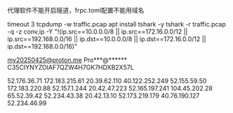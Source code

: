 代理软件不能开启隧道，frpc.toml配置不能用域名

timeout 3 tcpdump -w traffic.pcap
apt install tshark -y
tshark -r traffic.pcap -q -z conv,ip -Y "!(ip.src==10.0.0.0/8 || ip.src==172.16.0.0/12 || ip.src==192.168.0.0/16 || ip.dst==10.0.0.0/8 || ip.dst==172.16.0.0/12 || ip.dst==192.168.0.0/16)"

my20250425@proton.me
Pro***@******
C35CIYNYZOIAF7QZW4H7GK7HDXB2X57L

52.176.36.71
172.183.215.61
20.39.62.110
40.122.252.249
52.155.59.50
172.183.220.88
52.157.1.244
20.42.47.223
52.165.197.241
104.45.202.28
65.52.39.42
52.234.43.38
20.42.13.10
52.173.219.179
40.76.190.127
52.234.46.99

